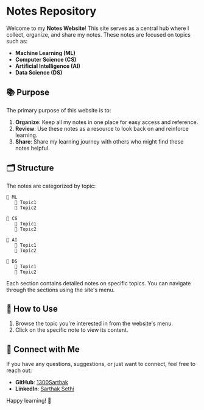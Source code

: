 # Notes Repository

Welcome to my **Notes Website**! This site serves as a central hub where I collect, organize, and share my notes. These notes are focused on topics such as:

- **Machine Learning (ML)**
- **Computer Science (CS)**
- **Artificial Intelligence (AI)**
- **Data Science (DS)**

## 📚 Purpose

The primary purpose of this website is to:

1. **Organize**: Keep all my notes in one place for easy access and reference.
2. **Review**: Use these notes as a resource to look back on and reinforce learning.
3. **Share**: Share my learning journey with others who might find these notes helpful.

## 🗂️ Structure

The notes are categorized by topic:

```
📂 ML
   📄 Topic1
   📄 Topic2

📂 CS
   📄 Topic1
   📄 Topic2

📂 AI
   📄 Topic1
   📄 Topic2

📂 DS
   📄 Topic1
   📄 Topic2
```

Each section contains detailed notes on specific topics. You can navigate through the sections using the site's menu.

## 🚀 How to Use

1. Browse the topic you're interested in from the website's menu.
2. Click on the specific note to view its content.

## 🔗 Connect with Me

If you have any questions, suggestions, or just want to connect, feel free to reach out:

- **GitHub**: [1300Sarthak](https://github.com/1300Sarthak)
- **LinkedIn**: [Sarthak Sethi](https://linkedin.com/in/sarsethi)

Happy learning! 🎉
